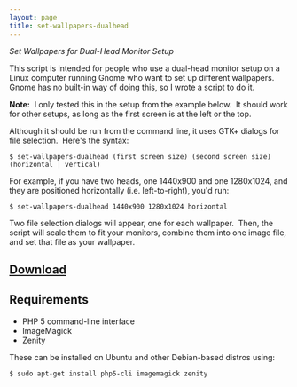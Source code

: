 ```yaml
---
layout: page
title: set-wallpapers-dualhead
---
```


*Set Wallpapers for Dual-Head Monitor Setup*

This script is intended for people who use a dual-head monitor setup on a
Linux computer running Gnome who want to set up different wallpapers.&nbsp;
Gnome has no built-in way of doing this, so I wrote a script to do it.

**Note:**&nbsp;  I only tested this in the setup from the example below.&nbsp;
It should work for other setups, as long as the first screen is at the left or
the top.

Although it should be run from the command line, it uses GTK+ dialogs for file
selection.&nbsp; Here's the syntax:

    $ set-wallpapers-dualhead (first screen size) (second screen size) (horizontal | vertical)

For example, if you have two heads, one 1440x900 and one 1280x1024, and they are
positioned horizontally (i.e. left-to-right), you'd run:

    $ set-wallpapers-dualhead 1440x900 1280x1024 horizontal

Two file selection dialogs will appear, one for each wallpaper.&nbsp; Then, the
script will scale them to fit your monitors, combine them into one image file,
and set that file as your wallpaper.

## [Download](http://uploads.srwz.us/script/set-wallpapers-dualhead)

## Requirements

* PHP 5 command-line interface
* ImageMagick
* Zenity

These can be installed on Ubuntu and other Debian-based distros using:

    $ sudo apt-get install php5-cli imagemagick zenity
